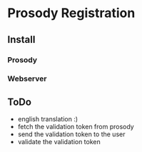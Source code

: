 # Prosody Registration

## Install

### Prosody

### Webserver


## ToDo

* english translation :)
* fetch the validation token from prosody
* send the validation token to the user
* validate the validation token
